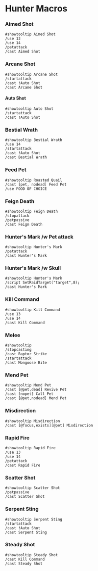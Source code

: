 # Hunter Macros

### Aimed Shot
```
#showtooltip Aimed Shot
/use 13
/use 14
/petattack
/cast Aimed Shot
```

### Arcane Shot
```
#showtooltip Arcane Shot
/startattack
/cast !Auto Shot
/cast Arcane Shot
```

#### Auto Shot
```
#showtooltip Auto Shot
/startattack
/cast !Auto Shot
```

### Bestial Wrath
```
#showtooltip Bestial Wrath
/use 14
/startattack
/cast !Auto Shot
/cast Bestial Wrath
```

### Feed Pet
```
#showtooltip Roasted Quail
/cast [pet, nodead] Feed Pet
/use FOOD OF CHOICE
```

### Feign Death
```
#showtooltip Feign Death
/stopattack
/petpassive
/cast Feign Death
```

### Hunter's Mark /w Pet attack
```
#showtooltip Hunter's Mark
/petattack
/cast Hunter's Mark
```

### Hunter's Mark /w Skull
```
#showtooltip Hunter's Mark
/script SetRaidTarget("target",8);
/cast Hunter's Mark
```

### Kill Command
```
#showtooltip Kill Command
/use 13
/use 14
/cast Kill Command
```

### Melee
```
#showtooltip
/stopcasting
/cast Raptor Strike
/startattack
/cast Mongoose Bite
```

### Mend Pet
```
#showtooltip Mend Pet
/cast [@pet,dead] Revive Pet
/cast [nopet] Call Pet
/cast [@pet,nodead] Mend Pet
```

### Misdirection
```
#showtooltip Misdirection
/cast [@focus,exists][@pet] Misdirection
```

### Rapid Fire
```
#showtooltip Rapid Fire
/use 13
/use 14
/petattack
/cast Rapid Fire
```

### Scatter Shot
```
#showtooltip Scatter Shot
/petpassive
/cast Scatter Shot
```

### Serpent Sting
```
#showtooltip Serpent Sting
/startattack
/cast !Auto Shot
/cast Serpent Sting
```

### Steady Shot
```
#showtooltip Steady Shot
/cast Kill Command
/cast Steady Shot
```